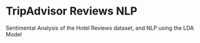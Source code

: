 # TripAdvisor Reviews NLP
Sentimental Analysis of the Hotel Reviews dataset, and NLP using the LDA Model
